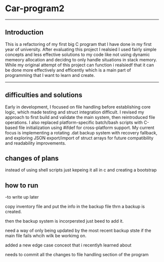 # Car-program2

---

## Introduction
This is a refactoring of my first big C program that I have done in my first year of university. After evaluating this project I realsied I used fairly simple concepts and less effective solutions to my code like not using dynamic memeory allocation and decidng to only handle situations in stack memory. While my original attempt of this project can function i realsiedf that it can be done more effectively and efficently which is a main part of programming that I want to learn and create.

---
## difficulties and solutions
Early in development, I focused on file handling before establishing core logic, which made testing and struct integration difficult. I revised my approach to first build and validate the main system, then reintroduced file operations. I also replaced platform-specific batch/bash scripts with C-based file initialization using #ifdef for cross-platform support. My current focus is implementing a rotating .dat backup system with recovery fallback, and exploring JSON export/import of struct arrays for future compatibility and readability improvements.


## changes of plans
instead of using shell scripts just kepeing it all in c and creating a bootstrap 


## how to run
-to write up later



copy inventory file and put the info in the backup file thrn a backup is created.

then the backup system is incorpersted just beed to add it.


need a way of only being updated by the most recent backup stste if the main file fails whcih wilk be workimg on.

added a new edge case conceot that i recentlyh learned about 

needs to commit all the changes to file handling section of the program



